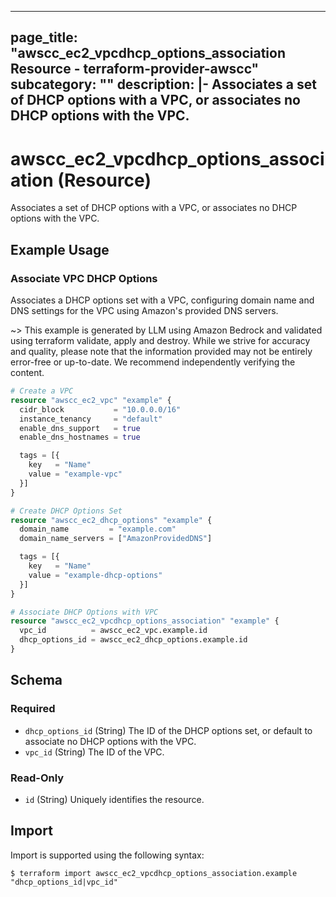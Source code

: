 
---
page_title: "awscc_ec2_vpcdhcp_options_association Resource - terraform-provider-awscc"
subcategory: ""
description: |-
  Associates a set of DHCP options with a VPC, or associates no DHCP options with the VPC.
---

# awscc_ec2_vpcdhcp_options_association (Resource)

Associates a set of DHCP options with a VPC, or associates no DHCP options with the VPC.

## Example Usage

### Associate VPC DHCP Options

Associates a DHCP options set with a VPC, configuring domain name and DNS settings for the VPC using Amazon's provided DNS servers.

~> This example is generated by LLM using Amazon Bedrock and validated using terraform validate, apply and destroy. While we strive for accuracy and quality, please note that the information provided may not be entirely error-free or up-to-date. We recommend independently verifying the content.

```terraform
# Create a VPC
resource "awscc_ec2_vpc" "example" {
  cidr_block           = "10.0.0.0/16"
  instance_tenancy     = "default"
  enable_dns_support   = true
  enable_dns_hostnames = true

  tags = [{
    key   = "Name"
    value = "example-vpc"
  }]
}

# Create DHCP Options Set
resource "awscc_ec2_dhcp_options" "example" {
  domain_name         = "example.com"
  domain_name_servers = ["AmazonProvidedDNS"]

  tags = [{
    key   = "Name"
    value = "example-dhcp-options"
  }]
}

# Associate DHCP Options with VPC
resource "awscc_ec2_vpcdhcp_options_association" "example" {
  vpc_id          = awscc_ec2_vpc.example.id
  dhcp_options_id = awscc_ec2_dhcp_options.example.id
}
```

<!-- schema generated by tfplugindocs -->
## Schema

### Required

- `dhcp_options_id` (String) The ID of the DHCP options set, or default to associate no DHCP options with the VPC.
- `vpc_id` (String) The ID of the VPC.

### Read-Only

- `id` (String) Uniquely identifies the resource.

## Import

Import is supported using the following syntax:

```shell
$ terraform import awscc_ec2_vpcdhcp_options_association.example "dhcp_options_id|vpc_id"
```
